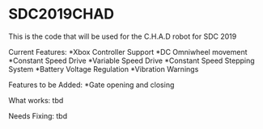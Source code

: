 # SDC2019CHAD
This is the code that will be used for the C.H.A.D robot for SDC 2019

Current Features:
*Xbox Controller Support
*DC Omniwheel movement
*Constant Speed Drive
*Variable Speed Drive
*Constant Speed Stepping System
*Battery Voltage Regulation
*Vibration Warnings

Features to be Added:
*Gate opening and closing

What works: 
tbd

Needs Fixing:
tbd
